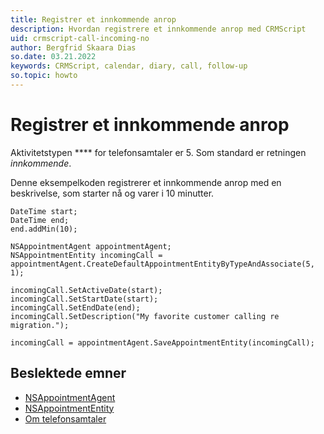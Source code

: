 ```yaml
---
title: Registrer et innkommende anrop
description: Hvordan registrere et innkommende anrop med CRMScript
uid: crmscript-call-incoming-no
author: Bergfrid Skaara Dias
so.date: 03.21.2022
keywords: CRMScript, calendar, diary, call, follow-up
so.topic: howto
---
```


# Registrer et innkommende anrop

Aktivitetstypen **** for telefonsamtaler er 5. Som standard er retningen *innkommende*.

Denne eksempelkoden registrerer et innkommende anrop med en beskrivelse, som starter nå og varer i 10 minutter.

```crmscript
DateTime start;
DateTime end;
end.addMin(10);

NSAppointmentAgent appointmentAgent;
NSAppointmentEntity incomingCall = appointmentAgent.CreateDefaultAppointmentEntityByTypeAndAssociate(5, 1);

incomingCall.SetActiveDate(start);
incomingCall.SetStartDate(start);
incomingCall.SetEndDate(end);
incomingCall.SetDescription("My favorite customer calling re migration.");

incomingCall = appointmentAgent.SaveAppointmentEntity(incomingCall);
```

## Beslektede emner

* [NSAppointmentAgent][1]
* [NSAppointmentEntity][2]
* [Om telefonsamtaler][3]

<!-- Referenced links -->
[1]: <xref:CRMScript.NetServer.NSAppointmentAgent>
[2]:<xref:CRMScript.NetServer.NSAppointmentEntity>
[3]:../../oversikt.md#telefonsamtaler
